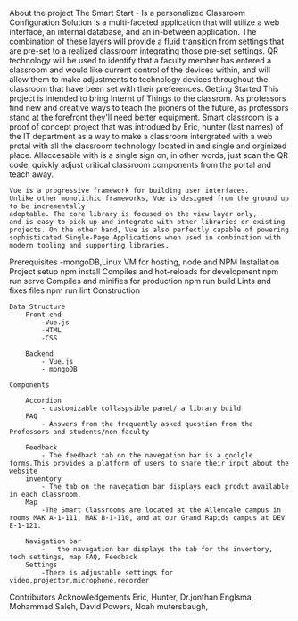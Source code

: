 About the project
	The Smart Start - Is a personalized Classroom Configuration Solution is a multi-faceted application that will utilize a 
	web interface, an internal database, and an in-between application. 
	The combination of these layers will provide a fluid transition from settings that are pre-set to a realized classroom integrating those pre-set settings. 
	QR technology will be used to identify that a faculty member has entered a classroom and would like current control of the devices within,
	and will allow them to make adjustments to technology devices throughout the classroom that have been set with their preferences.
Getting Started
	This project is intended to bring Internt of Things to the classrom.
	As professors find new and creative ways to teach the pioners of the future, 
	as professors stand at the forefront they'll need better equipment.
	Smart classroom is a proof of concept project that was introdued by Eric, hunter (last names)  of the IT department 
	as a way to make a classroom intergrated with a web protal with all the classroom technology
	located in and single and orginized place. Allaccesable with is a single sign on, in other words, just scan the QR code,
	quickly adjust critical classroom components from the portal and teach away.
	
	Vue is a progressive framework for building user interfaces. 
	Unlike other monolithic frameworks, Vue is designed from the ground up to be incrementally 
	adoptable. The core library is focused on the view layer only,
	and is easy to pick up and integrate with other libraries or existing projects. On the other hand, Vue is also perfectly capable of powering sophisticated Single-Page Applications when used in combination with modern tooling and supporting libraries.
		
	
Prerequisites
		-mongoDB,Linux VM for hosting, node and NPM 
Installation
	Project setup
		npm install
		Compiles and hot-reloads for development
		npm run serve
		Compiles and minifies for production
		npm run build
		Lints and fixes files
		npm run lint
Construction
	
	Data Structure 
		Front end 
			-Vue.js	
			-HTML
			-CSS
		
		Backend 
			- Vue.js	
			- mongoDB
		
	Components
		
		Accordion 
			- customizable collaspsible panel/ a library build		
		FAQ
			- Answers from the frequently asked question from the Professors and students/non-faculty
				
		Feedback
			- The feedback tab on the navegation bar is a goolgle forms.This provides a platform of users to share their input about the website
		inventory
			- The tab on the navegation bar displays each produt available in each classroom.
		Map
			-The Smart Classrooms are located at the Allendale campus in rooms MAK A-1-111, MAK B-1-110, and at our Grand Rapids campus at DEV E-1-121.
	 
		Navigation bar
			-	the navagation bar displays the tab for the inventory, tech settings, map FAQ, Feedback 
		Settings
			-There is adjustable settings for video,projector,microphone,recorder
			
Contributors
Acknowledgements
Eric,
Hunter,
Dr.jonthan Englsma, 
Mohammad Saleh,
David Powers,
Noah mutersbaugh,

